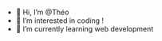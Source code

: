 - 👋 Hi, I’m @Théo
- 👀 I’m interested in coding !
- 🌱 I’m currently learning web development

<!---
TheoBoucher38/TheoBoucher38 is a ✨ special ✨ repository because its `README.md` (this file) appears on your GitHub profile.
You can click the Preview link to take a look at your changes.
--->

